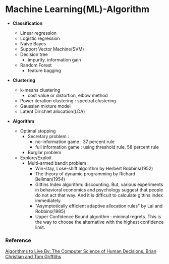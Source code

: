 # Machine Learning(ML)-Algorithm

+ **Classification**
   - Linear regression
   - Logistic regression 
   - Naive Bayes
   - Support Vector Machine(SVM)
   - Decision tree 
        + impurity, information gain
   - Random Forest
        + feature bagging
   
+ **Clustering**
   - k-means clustering 
        + cost value or distortion, elbow method
   - Power iteration clustering : spectral clustering
   - Gaussian mixture model 
   - Latent Dirichlet allocation(LDA)

+ **Algorithm**
   - Optimal stopping 
        + Secretary problem : 
            - no-information game : 37 percent rule
            - full information game : using threshold rule, 58 percent rule
        + Burglar problem     
   - Explore/Exploit
        + Multi-armed bandit problem :
            - Win-stay, Lose-shift algorithm by Herbert Robbins(1952)
            - The theory of dynamic programming by Richard Bellman(1954)
            - Gittins Index algorithm: discounting. But, various experiments in behavioral economics and psychology suggest that people do not act that way. And it is difficult to calculate gittins index immediately. 
            - "Asymptotically efficient adaptive allocation rules" by Lai and Robbins(1985)
            - Upper Confidence Bound algorithm : minimal regrets. This is the way to choose the alternative with the highest confidence limit.

### Reference
[Algorithms to Live By: The Computer Science of Human Decisions, Brian Christian and Tom Griffiths]()
